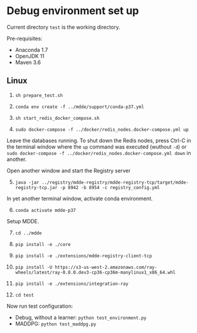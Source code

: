 # Debug environment set up

Current directory `test` is the working directory.

Pre-requisites:
* Anaconda 1.7 
* OpenJDK 11
* Maven 3.6

## Linux

1. `sh prepare_test.sh`
   
2. `conda env create -f ../mdde/support/conda-p37.yml`
   
3. `sh start_redis_docker_compose.sh`
   
4. `sudo docker-compose -f ../docker/redis_nodes.docker-compose.yml up`

Leave the databases running. To shut down the Redis nodes, press Ctrl-C in the terminal window where the `up` command was executed (wuthout `-d`) or `sudo docker-compose -f ../docker/redis_nodes.docker-compose.yml down` in another.

Open another window and start the Registry server

5. `java -jar ../registry/mdde-registry/mdde-registry-tcp/target/mdde-registry-tcp.jar -p 8942 -b 8954 -c registry_config.yml`


In yet another terminal window, activate conda environment.

6. `conda activate mdde-p37`

Setup MDDE.

7. `cd ../mdde`
   
8. `pip install -e ./core`
   
9.  `pip install -e ./extensions/mdde-registry-client-tcp`
    
10. `pip install -U https://s3-us-west-2.amazonaws.com/ray-wheels/latest/ray-0.8.0.dev3-cp36-cp36m-manylinux1_x86_64.whl`
    
11. `pip install -e ./extensions/integration-ray`

12. `cd test`


Now run test configuration:

* Debug, without a learner:  `python test_environment.py`
* MADDPG: `python test_maddpg.py`